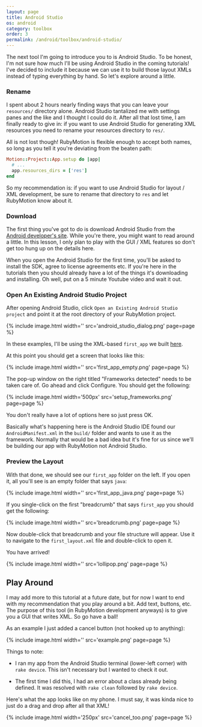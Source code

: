 ```yaml
---
layout: page
title: Android Studio
os: android
category: toolbox
order: 3
permalink: /android/toolbox/android-studio/
---
```


The next tool I'm going to introduce you to is Android Studio. To be honest, I'm not sure how much I'll be using Android Studio in the coming tutorials! I've decided to include it because we can use it to build those layout XMLs instead of typing everything by hand. So let's explore around a little.

### Rename

I spent about 2 hours nearly finding ways that you can leave your `resources/` directory alone. Android Studio tantalized me with settings panes and the like and I thought I could do it. After all that lost time, I am finally ready to give in: if you want to use Android Studio for generating XML resources you need to rename your resources directory to `res/`.

All is not lost though! RubyMotion is flexible enough to accept both names, so long as you tell it you're deviating from the beaten path:

```ruby
Motion::Project::App.setup do |app|
  # ...
  app.resources_dirs = ['res']
end
```

So my recommendation is: if you want to use Android Studio for layout / XML development, be sure to rename that directory to `res` and let RubyMotion know about it.

### Download

The first thing you've got to do is download Android Studio from the [Android developer's site](http://developer.android.com/sdk/index.html). While you're there, you might want to read around a little. In this lesson, I only plan to play with the GUI / XML features so don't get too hung up on the details here.

When you open the Android Studio for the first time, you'll be asked to install the SDK, agree to license agreements etc. If you're here in the tutorials then you should already have a lot of the things it's downloading and installing. Oh well, put on a 5 minute Youtube video and wait it out.

### Open An Existing Android Studio Project

After opening Android Studio, click `Open an Existing Android Studio project` and point it at the root directory of your RubyMotion project.

{% include image.html width='' src='android_studio_dialog.png' page=page %}

In these examples, I'll be using the XML-based `first_app` we built [here](http://kcerb.github.io/fruit-robot/android/firstapp/xml-ui/).

At this point you should get a screen that looks like this:

{% include image.html width='' src='first_app_empty.png' page=page %}

The pop-up window on the right titled "Frameworks detected" needs to be taken care of. Go ahead and click Configure. You should get the following:

{% include image.html width='500px' src='setup_frameworks.png' page=page %}

You don't really have a lot of options here so just press OK.

Basically what's happening here is the Android Studio IDE found our `AndroidManifest.xml` in the `build/` folder and wants to use it as the framework. Normally that would be a bad idea but it's fine for us since we'll be building our app with RubyMotion not Android Studio.

### Preview the Layout

With that done, we should see our `first_app` folder on the left. If you open it, all you'll see is an empty folder that says `java`:

{% include image.html width='' src='first_app_java.png' page=page %}

If you single-click on the first "breadcrumb" that says `first_app` you should get the following:

{% include image.html width='' src='breadcrumb.png' page=page %}

Now double-click that breadcrumb and your file structure will appear. Use it to navigate to the `first_layout.xml` file and double-click to open it.

You have arrived!

{% include image.html width='' src='lollipop.png' page=page %}

## Play Around

I may add more to this tutorial at a future date, but for now I want to end with my recommendation that you play around a bit. Add text, buttons, etc. The purpose of this tool (in RubyMotion development anyways) is to give you a GUI that writes XML. So go have a ball!

As an example I just added a cancel button (not hooked up to anything):

{% include image.html width='' src='example.png' page=page %}

Things to note:

* I ran my app from the Android Studio terminal (lower-left corner) with `rake device`. This isn't necessary but I wanted to check it out.

* The first time I did this, I had an error about a class already being defined. It was resolved with `rake clean` followed by `rake device`.


Here's what the app looks like on my phone. I must say, it was kinda nice to just do a drag and drop after all that XML!

{% include image.html width='250px' src='cancel_too.png' page=page %}
